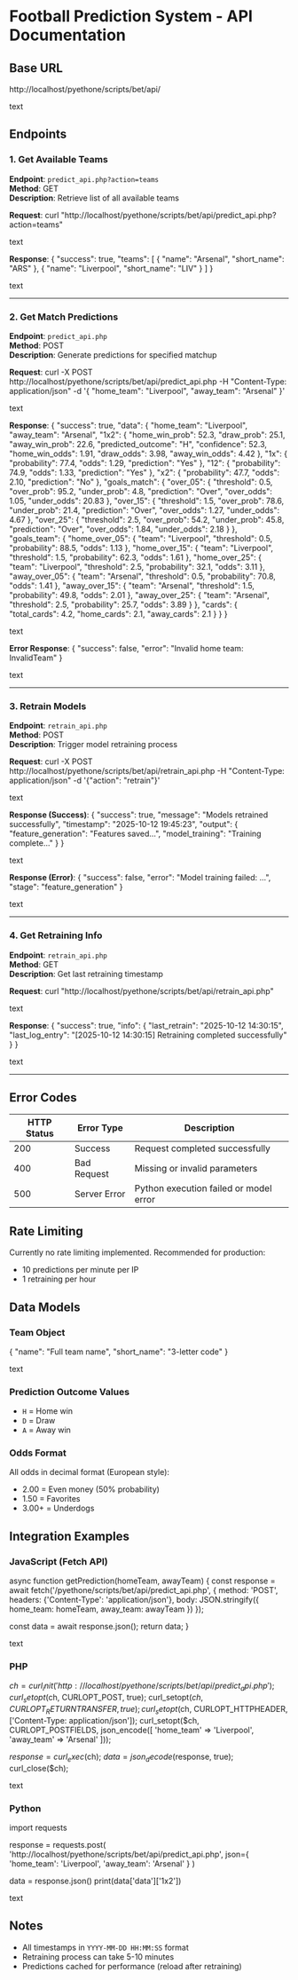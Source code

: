 # Football Prediction System - API Documentation

## Base URL

http://localhost/pyethone/scripts/bet/api/

text

## Endpoints

### 1. Get Available Teams

**Endpoint**: `predict_api.php?action=teams`  
**Method**: GET  
**Description**: Retrieve list of all available teams

**Request**:
curl "http://localhost/pyethone/scripts/bet/api/predict_api.php?action=teams"

text

**Response**:
{
"success": true,
"teams": [
{
"name": "Arsenal",
"short_name": "ARS"
},
{
"name": "Liverpool",
"short_name": "LIV"
}
]
}

text

---

### 2. Get Match Predictions

**Endpoint**: `predict_api.php`  
**Method**: POST  
**Description**: Generate predictions for specified matchup

**Request**:
curl -X POST http://localhost/pyethone/scripts/bet/api/predict_api.php
-H "Content-Type: application/json"
-d '{
"home_team": "Liverpool",
"away_team": "Arsenal"
}'

text

**Response**:
{
"success": true,
"data": {
"home_team": "Liverpool",
"away_team": "Arsenal",
"1x2": {
"home_win_prob": 52.3,
"draw_prob": 25.1,
"away_win_prob": 22.6,
"predicted_outcome": "H",
"confidence": 52.3,
"home_win_odds": 1.91,
"draw_odds": 3.98,
"away_win_odds": 4.42
},
"1x": {
"probability": 77.4,
"odds": 1.29,
"prediction": "Yes"
},
"12": {
"probability": 74.9,
"odds": 1.33,
"prediction": "Yes"
},
"x2": {
"probability": 47.7,
"odds": 2.10,
"prediction": "No"
},
"goals_match": {
"over_05": {
"threshold": 0.5,
"over_prob": 95.2,
"under_prob": 4.8,
"prediction": "Over",
"over_odds": 1.05,
"under_odds": 20.83
},
"over_15": {
"threshold": 1.5,
"over_prob": 78.6,
"under_prob": 21.4,
"prediction": "Over",
"over_odds": 1.27,
"under_odds": 4.67
},
"over_25": {
"threshold": 2.5,
"over_prob": 54.2,
"under_prob": 45.8,
"prediction": "Over",
"over_odds": 1.84,
"under_odds": 2.18
}
},
"goals_team": {
"home_over_05": {
"team": "Liverpool",
"threshold": 0.5,
"probability": 88.5,
"odds": 1.13
},
"home_over_15": {
"team": "Liverpool",
"threshold": 1.5,
"probability": 62.3,
"odds": 1.61
},
"home_over_25": {
"team": "Liverpool",
"threshold": 2.5,
"probability": 32.1,
"odds": 3.11
},
"away_over_05": {
"team": "Arsenal",
"threshold": 0.5,
"probability": 70.8,
"odds": 1.41
},
"away_over_15": {
"team": "Arsenal",
"threshold": 1.5,
"probability": 49.8,
"odds": 2.01
},
"away_over_25": {
"team": "Arsenal",
"threshold": 2.5,
"probability": 25.7,
"odds": 3.89
}
},
"cards": {
"total_cards": 4.2,
"home_cards": 2.1,
"away_cards": 2.1
}
}
}

text

**Error Response**:
{
"success": false,
"error": "Invalid home team: InvalidTeam"
}

text

---

### 3. Retrain Models

**Endpoint**: `retrain_api.php`  
**Method**: POST  
**Description**: Trigger model retraining process

**Request**:
curl -X POST http://localhost/pyethone/scripts/bet/api/retrain_api.php
-H "Content-Type: application/json"
-d '{"action": "retrain"}'

text

**Response (Success)**:
{
"success": true,
"message": "Models retrained successfully",
"timestamp": "2025-10-12 19:45:23",
"output": {
"feature_generation": "Features saved...",
"model_training": "Training complete..."
}
}

text

**Response (Error)**:
{
"success": false,
"error": "Model training failed: ...",
"stage": "feature_generation"
}

text

---

### 4. Get Retraining Info

**Endpoint**: `retrain_api.php`  
**Method**: GET  
**Description**: Get last retraining timestamp

**Request**:
curl "http://localhost/pyethone/scripts/bet/api/retrain_api.php"

text

**Response**:
{
"success": true,
"info": {
"last_retrain": "2025-10-12 14:30:15",
"last_log_entry": "[2025-10-12 14:30:15] Retraining completed successfully"
}
}

text

---

## Error Codes

| HTTP Status | Error Type | Description |
|-------------|-----------|-------------|
| 200 | Success | Request completed successfully |
| 400 | Bad Request | Missing or invalid parameters |
| 500 | Server Error | Python execution failed or model error |

## Rate Limiting

Currently no rate limiting implemented. Recommended for production:
- 10 predictions per minute per IP
- 1 retraining per hour

## Data Models

### Team Object
{
"name": "Full team name",
"short_name": "3-letter code"
}

text

### Prediction Outcome Values
- `H` = Home win
- `D` = Draw
- `A` = Away win

### Odds Format
All odds in decimal format (European style):
- 2.00 = Even money (50% probability)
- 1.50 = Favorites
- 3.00+ = Underdogs

## Integration Examples

### JavaScript (Fetch API)
async function getPrediction(homeTeam, awayTeam) {
const response = await fetch('/pyethone/scripts/bet/api/predict_api.php', {
method: 'POST',
headers: {'Content-Type': 'application/json'},
body: JSON.stringify({
home_team: homeTeam,
away_team: awayTeam
})
});

const data = await response.json();
return data;
}

text

### PHP
$ch = curl_init('http://localhost/pyethone/scripts/bet/api/predict_api.php');
curl_setopt($ch, CURLOPT_POST, true);
curl_setopt($ch, CURLOPT_RETURNTRANSFER, true);
curl_setopt($ch, CURLOPT_HTTPHEADER, ['Content-Type: application/json']);
curl_setopt($ch, CURLOPT_POSTFIELDS, json_encode([
'home_team' => 'Liverpool',
'away_team' => 'Arsenal'
]));

$response = curl_exec($ch);
$data = json_decode($response, true);
curl_close($ch);

text

### Python
import requests

response = requests.post(
'http://localhost/pyethone/scripts/bet/api/predict_api.php',
json={
'home_team': 'Liverpool',
'away_team': 'Arsenal'
}
)

data = response.json()
print(data['data']['1x2'])

text

## Notes

- All timestamps in `YYYY-MM-DD HH:MM:SS` format
- Retraining process can take 5-10 minutes
- Predictions cached for performance (reload after retraining)